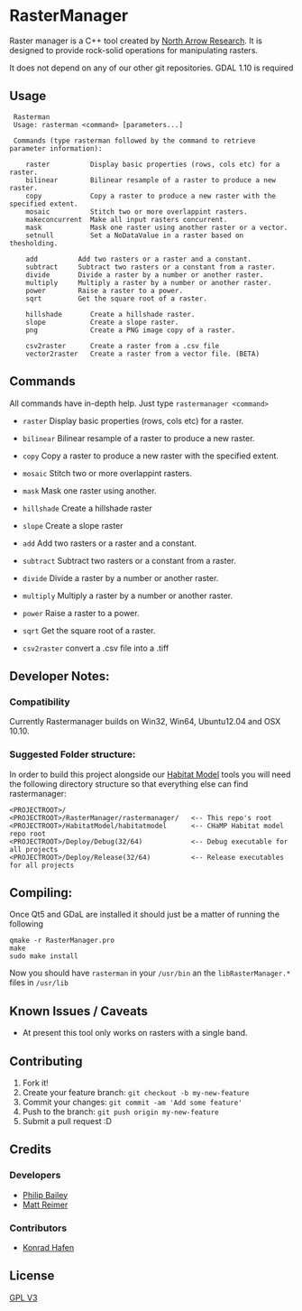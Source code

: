 # RasterManager

Raster manager is a C++ tool created by [North Arrow Research](http://northarrowresearch.com). It is designed to provide rock-solid operations for manipulating rasters.

It does not depend on any of our other git repositories. GDAL 1.10 is required

## Usage

```
 Rasterman
 Usage: rasterman <command> [parameters...]

 Commands (type rasterman followed by the command to retrieve parameter information):

    raster          Display basic properties (rows, cols etc) for a raster.
    bilinear        Bilinear resample of a raster to produce a new raster.
    copy            Copy a raster to produce a new raster with the specified extent.
    mosaic          Stitch two or more overlappint rasters.
    makeconcurrent  Make all input rasters concurrent.
    mask            Mask one raster using another raster or a vector.
    setnull         Set a NoDataValue in a raster based on thesholding.

    add          Add two rasters or a raster and a constant.
    subtract     Subtract two rasters or a constant from a raster.
    divide       Divide a raster by a number or another raster.
    multiply     Multiply a raster by a number or another raster.
    power        Raise a raster to a power.
    sqrt         Get the square root of a raster.

    hillshade       Create a hillshade raster.
    slope           Create a slope raster.
    png             Create a PNG image copy of a raster.

    csv2raster      Create a raster from a .csv file
    vector2raster   Create a raster from a vector file. (BETA)

```

## Commands

All commands have in-depth help. Just type `rastermanager <command>`

* `raster` Display basic properties (rows, cols etc) for a raster.
* `bilinear` Bilinear resample of a raster to produce a new raster.
* `copy` Copy a raster to produce a new raster with the specified extent.
* `mosaic` Stitch two or more overlappint rasters.
* `mask` Mask one raster using another.

* `hillshade` Create a hillshade raster
* `slope` Create a slope raster

* `add` Add two rasters or a raster and a constant.
* `subtract` Subtract two rasters or a constant from a raster.
* `divide` Divide a raster by a number or another raster.
* `multiply` Multiply a raster by a number or another raster.
* `power` Raise a raster to a power.
* `sqrt` Get the square root of a raster.
* `csv2raster` convert a .csv file into a .tiff

## Developer Notes:

### Compatibility

Currently Rastermanager builds on Win32, Win64, Ubuntu12.04 and OSX 10.10.

### Suggested Folder structure:

In order to build this project alongside our [Habitat Model](https://bitbucket.org/northarrowresearch/habitat-model-console) tools you will need the following directory structure so that everything else can find rastermanager:

```
<PROJECTROOT>/
<PROJECTROOT>/RasterManager/rastermanager/   <-- This repo's root
<PROJECTROOT>/HabitatModel/habitatmodel      <-- CHaMP Habitat model repo root
<PROJECTROOT>/Deploy/Debug(32/64)            <-- Debug executable for all projects
<PROJECTROOT>/Deploy/Release(32/64)          <-- Release executables for all projects
```

## Compiling:

Once Qt5 and GDaL are installed it should just be a matter of running the following

```
qmake -r RasterManager.pro
make
sudo make install
```

Now you should have `rasterman` in your `/usr/bin` an the `libRasterManager.*` files in `/usr/lib`

## Known Issues / Caveats

* At present this tool only works on rasters with a single band.

## Contributing

1. Fork it!
2. Create your feature branch: `git checkout -b my-new-feature`
3. Commit your changes: `git commit -am 'Add some feature'`
4. Push to the branch: `git push origin my-new-feature`
5. Submit a pull request :D

## Credits

### Developers

* [Philip Bailey](https://github.com/philipbaileynar)
* [Matt Reimer](https://github.com/MattReimer)

### Contributors

* [Konrad Hafen](https://sites.google.com/site/konradhafengis/)

## License

[GPL V3](LICENSE.txt)